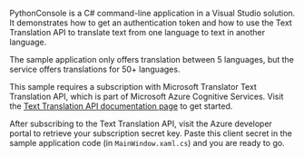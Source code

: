 PythonConsole is a C# command-line application in a Visual Studio solution. It demonstrates how to get an authentication token and how to use the Text Translation API to translate text from one language to text in another language.

The sample application only offers translation between 5 languages, but the service offers translations for 50+ languages.

This sample requires a subscription with Microsoft Translator Text Translation API, which is part of Microsoft Azure Cognitive Services. Visit the [Text Translation API documentation page](http://docs.microsofttranslator.com/text-translate.html) to get started.

After subscribing to the Text Translation API, visit the Azure developer portal to retrieve your subscription secret key. Paste this client secret in the sample application code (in `MainWindow.xaml.cs`) and you are ready to go.

